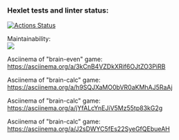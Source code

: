 ### Hexlet tests and linter status:

[![Actions Status](https://github.com/VolodiaKuz/frontend-project-44/actions/workflows/hexlet-check.yml/badge.svg)](https://github.com/VolodiaKuz/frontend-project-44/actions)

Maintainability:
<br>
<a href="https://codeclimate.com/github/VolodiaKuz/frontend-project-44/maintainability"><img src="https://api.codeclimate.com/v1/badges/feb9f6fc95757e3e45d3/maintainability" /></a>

Asciinema of "brain-even" game:
<br>
https://asciinema.org/a/3kCnB4VZDkXRif6OJtZO3PiRB

Asciinema of "brain-calc" game:
<br>
https://asciinema.org/a/h9SQJXaMO0bVR0aKMhAJ5RaAj

Asciinema of "brain-calc" game:
<br>
https://asciinema.org/a/jYfALcYnEJiV5Mz55tp83kG2g

Asciinema of "brain-calc" game:
<br>
https://asciinema.org/a/J2sDWYC5fEs22SyeGfQEbueAH
